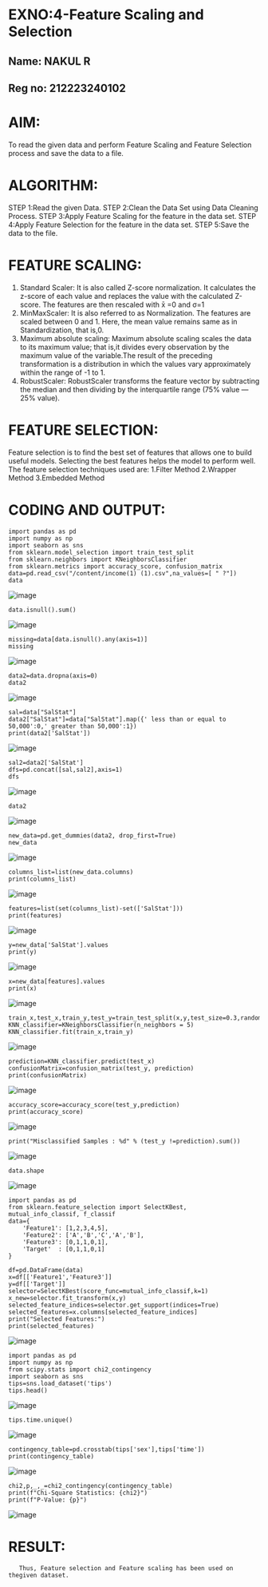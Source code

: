 # EXNO:4-Feature Scaling and Selection

## Name: NAKUL R
## Reg no: 212223240102
# AIM:
To read the given data and perform Feature Scaling and Feature Selection process and save the
data to a file.

# ALGORITHM:
STEP 1:Read the given Data.
STEP 2:Clean the Data Set using Data Cleaning Process.
STEP 3:Apply Feature Scaling for the feature in the data set.
STEP 4:Apply Feature Selection for the feature in the data set.
STEP 5:Save the data to the file.

# FEATURE SCALING:
1. Standard Scaler: It is also called Z-score normalization. It calculates the z-score of each value and replaces the value with the calculated Z-score. The features are then rescaled with x̄ =0 and σ=1
2. MinMaxScaler: It is also referred to as Normalization. The features are scaled between 0 and 1. Here, the mean value remains same as in Standardization, that is,0.
3. Maximum absolute scaling: Maximum absolute scaling scales the data to its maximum value; that is,it divides every observation by the maximum value of the variable.The result of the preceding transformation is a distribution in which the values vary approximately within the range of -1 to 1.
4. RobustScaler: RobustScaler transforms the feature vector by subtracting the median and then dividing by the interquartile range (75% value — 25% value).

# FEATURE SELECTION:
Feature selection is to find the best set of features that allows one to build useful models. Selecting the best features helps the model to perform well.
The feature selection techniques used are:
1.Filter Method
2.Wrapper Method
3.Embedded Method

# CODING AND OUTPUT:
```
import pandas as pd
import numpy as np
import seaborn as sns
from sklearn.model_selection import train_test_split
from sklearn.neighbors import KNeighborsClassifier
from sklearn.metrics import accuracy_score, confusion_matrix
data=pd.read_csv("/content/income(1) (1).csv",na_values=[ " ?"])
data
```
![image](https://github.com/user-attachments/assets/b5e855b4-fd31-4d8d-af38-b2479aa93add)
```
data.isnull().sum()
```
![image](https://github.com/user-attachments/assets/b139ae86-b645-46e8-b647-2e65001f81a0)
```
missing=data[data.isnull().any(axis=1)]
missing
```

![image](https://github.com/user-attachments/assets/0ae84707-c717-4cb7-b289-20307dd79c62)
```
data2=data.dropna(axis=0)
data2
```

![image](https://github.com/user-attachments/assets/ef237434-70af-49f2-bfe3-2787fbfdcc01)
```
sal=data["SalStat"]
data2["SalStat"]=data["SalStat"].map({' less than or equal to 50,000':0,' greater than 50,000':1})
print(data2['SalStat'])
```

![image](https://github.com/user-attachments/assets/fcc313f5-6bb6-45f4-9a9c-7fa761724b6d)
```
sal2=data2['SalStat']
dfs=pd.concat([sal,sal2],axis=1)
dfs
```

![image](https://github.com/user-attachments/assets/5b624bf9-ca21-4a73-9331-a342a881f68e)
```
data2
```

![image](https://github.com/user-attachments/assets/bbb4596d-b813-4186-ab8f-2d46834f57ef)
```
new_data=pd.get_dummies(data2, drop_first=True)
new_data
```

![image](https://github.com/user-attachments/assets/93ee0fa8-2587-4e11-835d-5389a90a1c61)
```
columns_list=list(new_data.columns)
print(columns_list)
```

![image](https://github.com/user-attachments/assets/fa100185-2f95-4f33-92e4-7b425678ec78)
```
features=list(set(columns_list)-set(['SalStat']))
print(features)
```

![image](https://github.com/user-attachments/assets/377c8b48-c6fb-48cc-8f71-aeea894be090)
```
y=new_data['SalStat'].values
print(y)
```

![image](https://github.com/user-attachments/assets/083bd89a-f540-4eca-8297-804096907a7b)
```
x=new_data[features].values
print(x)
```

![image](https://github.com/user-attachments/assets/d28d8e6d-7349-439b-9571-5a750bee5e1c)
```
train_x,test_x,train_y,test_y=train_test_split(x,y,test_size=0.3,random_state=0)
KNN_classifier=KNeighborsClassifier(n_neighbors = 5)
KNN_classifier.fit(train_x,train_y)
```

![image](https://github.com/user-attachments/assets/9a9b0cf9-ac43-41fe-a24f-db51c19225a8)
```
prediction=KNN_classifier.predict(test_x)
confusionMatrix=confusion_matrix(test_y, prediction)
print(confusionMatrix)
```

![image](https://github.com/user-attachments/assets/095c3392-a650-47b2-a935-45c14f1c99ae)

```
accuracy_score=accuracy_score(test_y,prediction)
print(accuracy_score)
```

![image](https://github.com/user-attachments/assets/76e64ca5-bacb-4037-9789-5cf232782b74)
```
print("Misclassified Samples : %d" % (test_y !=prediction).sum())
```

![image](https://github.com/user-attachments/assets/542d6d11-5fae-4f8b-a710-6518b206cdf8)
```
data.shape
```

![image](https://github.com/user-attachments/assets/5bf00213-75ba-441d-84fe-45a65396d6fb)
```
import pandas as pd
from sklearn.feature_selection import SelectKBest, mutual_info_classif, f_classif
data={
    'Feature1': [1,2,3,4,5],
    'Feature2': ['A','B','C','A','B'],
    'Feature3': [0,1,1,0,1],
    'Target'  : [0,1,1,0,1]
}

df=pd.DataFrame(data)
x=df[['Feature1','Feature3']]
y=df[['Target']]
selector=SelectKBest(score_func=mutual_info_classif,k=1)
x_new=selector.fit_transform(x,y)
selected_feature_indices=selector.get_support(indices=True)
selected_features=x.columns[selected_feature_indices]
print("Selected Features:")
print(selected_features)
```

![image](https://github.com/user-attachments/assets/5382bbed-79ae-4832-a252-9b904a3f3e2c)
```
import pandas as pd
import numpy as np
from scipy.stats import chi2_contingency
import seaborn as sns
tips=sns.load_dataset('tips')
tips.head()
```

![image](https://github.com/user-attachments/assets/e082228b-70a7-48d8-a8b1-4a6305661d60)
```
tips.time.unique()
```

![image](https://github.com/user-attachments/assets/8c96519f-2506-43bb-91ed-34905f761c48)
```
contingency_table=pd.crosstab(tips['sex'],tips['time'])
print(contingency_table)
```

![image](https://github.com/user-attachments/assets/199088e5-a950-4c87-9fc3-c30cd735e194)
```
chi2,p,_,_=chi2_contingency(contingency_table)
print(f"Chi-Square Statistics: {chi2}")
print(f"P-Value: {p}")
```

![image](https://github.com/user-attachments/assets/8897836f-10b4-41e4-8e10-bf50ad9db066)

# RESULT:
       Thus, Feature selection and Feature scaling has been used on thegiven dataset.
